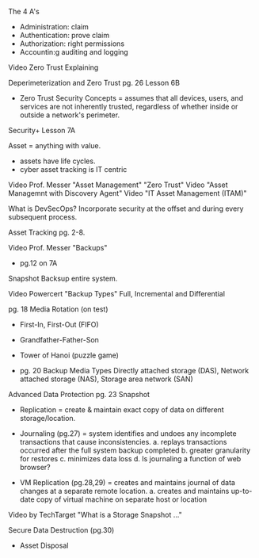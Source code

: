 The 4 A's
- Administration: claim
- Authentication: prove claim
- Authorization: right permissions
- Accountin:g auditing and logging

Video Zero Trust Explaining

Deperimeterization and Zero Trust pg. 26 Lesson 6B

- Zero Trust Security Concepts = assumes that all devices, users, and services are not inherently trusted, regardless of whether inside or outside a network's perimeter.

Security+ Lesson 7A

Asset = anything with value.
- assets have life cycles.
- cyber asset tracking is IT centric

Video Prof. Messer "Asset Management" "Zero Trust"
Video "Asset Managemnt with Discovery Agent"
Video "IT Asset Management (ITAM)"

What is DevSecOps? Incorporate security at the offset and during every subsequent process.

Asset Tracking pg. 2-8.

Video Prof. Messer "Backups" 
- pg.12 on 7A

Snapshot Backsup entire system.

Video Powercert "Backup Types" Full, Incremental and Differential

pg. 18 Media Rotation (on test)
- First-In, First-Out (FIFO)
- Grandfather-Father-Son
- Tower of Hanoi (puzzle game)

- pg. 20 Backup Media Types
  Directly attached storage (DAS), Network attached storage (NAS), Storage area network (SAN)

Advanced Data Protection pg. 23 Snapshot
  - Replication = create & maintain exact copy of data on different storage/location.
  - Journaling (pg.27) = system identifies and undoes any incomplete transactions that cause inconsistencies.
    a. replays transactions occurred after the full system backup completed
    b. greater granularity for restores
    c. minimizes data loss
    d. Is journaling a function of web browser?

  - VM Replication (pg.28,29) = creates and maintains journal of data changes at a separate remote location.
    a. creates and maintains up-to-date copy of virtual machine on separate host or location

Video by TechTarget "What is a Storage Snapshot ..."

Secure Data Destruction (pg.30)
- Asset Disposal



